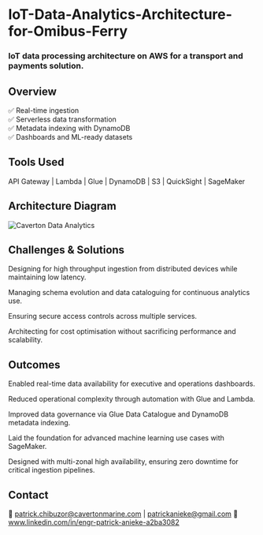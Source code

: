 # IoT-Data-Analytics-Architecture-for-Omibus-Ferry
### IoT data processing architecture on AWS for a transport and payments solution.

## Overview

  ✅ Real-time ingestion  
  ✅ Serverless data transformation  
  ✅ Metadata indexing with DynamoDB  
  ✅ Dashboards and ML-ready datasets

## Tools Used
  API Gateway | Lambda | Glue | DynamoDB | S3 | QuickSight | SageMaker

## Architecture Diagram 
![Caverton Data Analytics](https://github.com/user-attachments/assets/cb5c24ab-66f5-4997-a326-761bf536bc51)



 ## Challenges & Solutions
 
  Designing for high throughput ingestion from distributed devices while maintaining low latency.
  
  Managing schema evolution and data cataloguing for continuous analytics use.
  
  Ensuring secure access controls across multiple services.
  
  Architecting for cost optimisation without sacrificing performance and scalability.

## Outcomes

  Enabled real-time data availability for executive and operations dashboards.
  
  Reduced operational complexity through automation with Glue and Lambda.
  
  Improved data governance via Glue Data Catalogue and DynamoDB metadata indexing.
  
  Laid the foundation for advanced machine learning use cases with SageMaker.
  
  Designed with multi-zonal high availability, ensuring zero downtime for critical ingestion pipelines.
## Contact
  📧 patrick.chibuzor@cavertonmarine.com | patrickanieke@gmail.com 
  🔗 www.linkedin.com/in/engr-patrick-anieke-a2ba3082
